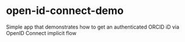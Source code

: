 # open-id-connect-demo
Simple app that demonstrates how to get an authenticated ORCID iD via OpenID Connect implicit flow
